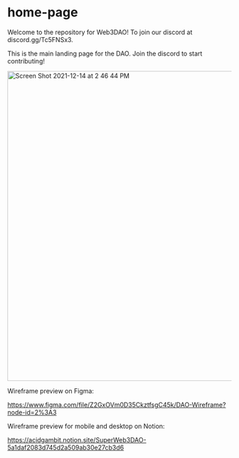 # home-page
Welcome to the repository for Web3DAO! To join our discord at discord.gg/Tc5FNSx3. 

This is the main landing page for the DAO. Join the discord to start contributing!

<img width="696" alt="Screen Shot 2021-12-14 at 2 46 44 PM" src="https://user-images.githubusercontent.com/30867190/146084586-1acffec4-a7f9-442a-b150-d1e096853f9c.png">

Wireframe preview on Figma: 

https://www.figma.com/file/Z2GxOVm0D35CkztfsgC45k/DAO-Wireframe?node-id=2%3A3

Wireframe preview for mobile and desktop on Notion:

https://acidgambit.notion.site/SuperWeb3DAO-5a1daf2083d745d2a509ab30e27cb3d6
